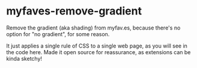 # myfaves-remove-gradient
Remove the gradient (aka shading) from myfav.es, because there's no option for "no gradient", for some reason.

It just applies a single rule of CSS to a single web page, as you will see in the code here. Made it open source for reassurance, as extensions can be kinda sketchy!
